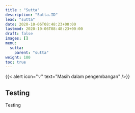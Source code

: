 ```yaml
---
title : "Sutta"
description: "Sutta.ID"
lead: "sutta"
date: 2020-10-06T08:48:23+00:00
lastmod: 2020-10-06T08:48:23+00:00
draft: false
images: []
menu:
  sutta:
    parent: "sutta"
weight: 100
toc: true
---
```


{{< alert icon="💡" text="Masih dalam pengembangan" />}}

## Testing

Testing

